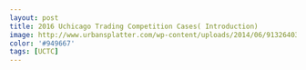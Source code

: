 ```yaml
---
layout: post
title: 2016 Uchicago Trading Competition Cases( Introduction)
image: http://www.urbansplatter.com/wp-content/uploads/2014/06/91326403.jpg
color: '#949667'
tags: [UCTC]
---
```

# 